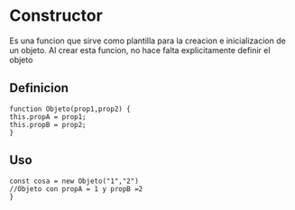 # Constructor

Es una funcion que sirve como plantilla para la creacion e inicializacion de un objeto. Al crear esta funcion, no hace falta explicitamente definir el objeto

## Definicion 

```
function Objeto(prop1,prop2) {
this.propA = prop1;
this.propB = prop2;
}
```

## Uso 

```
const cosa = new Objeto("1","2")
//Objeto con propA = 1 y propB =2
}
```
